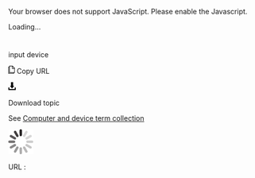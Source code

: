 Your browser does not support JavaScript. Please enable the Javascript.

Loading...

# 

input device

![Copy URL](input-device_files/Copy.png)
Copy URL

![Download](input-device_files/Download.png)

Download topic

See [Computer and device term collection](https://worldready.cloudapp.net/Styleguide/Read?id=2700&topicid=26597)

![In progress](input-device_files/activity-large.gif)

URL :
